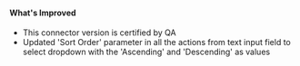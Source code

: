 #### What's Improved
- This connector version is certified by QA
- Updated 'Sort Order' parameter in all the actions from text input field to select dropdown with the 'Ascending' and 'Descending' as values
